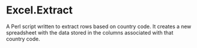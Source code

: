 Excel.Extract
=============

A Perl script written to extract rows based on country code. It creates a new spreadsheet with the data stored in the columns associated with that country code.
